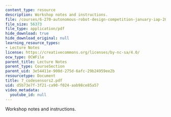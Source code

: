 ```yaml
---
content_type: resource
description: Workshop notes and instructions.
file: /courses/6-270-autonomous-robot-design-competition-january-iap-2005/d5b73e7f3f21ca90f024aab98ce85a57_7_codesensors2.pdf
file_size: 56373
file_type: application/pdf
hide_download: true
hide_download_original: null
learning_resource_types:
- Lecture Notes
license: https://creativecommons.org/licenses/by-nc-sa/4.0/
ocw_type: OCWFile
parent_title: Lecture Notes
parent_type: CourseSection
parent_uid: 3e54411e-900d-275d-6afc-29b24959ee2b
resourcetype: Document
title: 7_codesensors2.pdf
uid: d5b73e7f-3f21-ca90-f024-aab98ce85a57
video_metadata:
  youtube_id: null
---
```

Workshop notes and instructions.